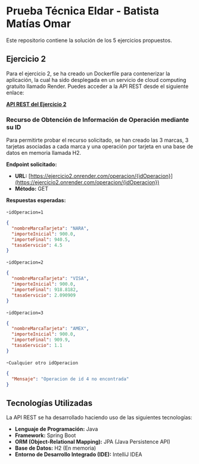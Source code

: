 # Prueba Técnica Eldar - Batista Matías Omar

Este repositorio contiene la solución de los 5 ejercicios propuestos.

## Ejercicio 2

Para el ejercicio 2, se ha creado un Dockerfile para contenerizar la aplicación, la cual ha sido desplegada en un servicio de cloud computing gratuito llamado Render. Puedes acceder a la API REST desde el siguiente enlace:

[**API REST del Ejercicio 2**](https://ejercicio2.onrender.com/)

### Recurso de Obtención de Información de Operación mediante su ID

Para permitirte probar el recurso solicitado, se han creado las 3 marcas, 3 tarjetas asociadas a cada marca y una operación por tarjeta en una base de datos en memoria llamada H2.

**Endpoint solicitado:**

- **URL:** [https://ejercicio2.onrender.com/operacion/{idOperacion}](https://ejercicio2.onrender.com/operacion/{idOperacion})
- **Método:** GET

**Respuestas esperadas:**

-`idOperacion=1`

```json
{
  "nombreMarcaTarjeta": "NARA",
  "importeInicial": 900.0,
  "importeFinal": 940.5,
  "tasaServicio": 4.5
}
```

-`idOperacion=2`

```json
{
  "nombreMarcaTarjeta": "VISA",
  "importeInicial": 900.0,
  "importeFinal": 918.8182,
  "tasaServicio": 2.090909
}
```

-`idOperacion=3`

```json
{
  "nombreMarcaTarjeta": "AMEX",
  "importeInicial": 900.0,
  "importeFinal": 909.9,
  "tasaServicio": 1.1
}
```

-`Cualquier otro idOperacion`

```json
{
  "Mensaje": "Operacion de id 4 no encontrada"
}
```

## Tecnologías Utilizadas

La API REST se ha desarrollado haciendo uso de las siguientes tecnologías:

- **Lenguaje de Programación:** Java
- **Framework:** Spring Boot
- **ORM (Object-Relational Mapping):** JPA (Java Persistence API)
- **Base de Datos:** H2 (En memoria)
- **Entorno de Desarrollo Integrado (IDE):** IntelliJ IDEA
